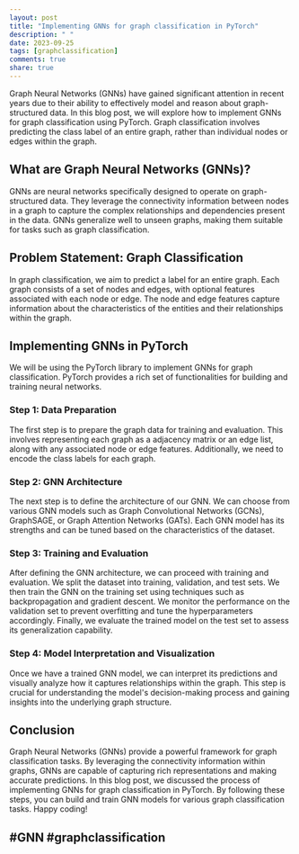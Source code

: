 ```yaml
---
layout: post
title: "Implementing GNNs for graph classification in PyTorch"
description: " "
date: 2023-09-25
tags: [graphclassification]
comments: true
share: true
---
```


Graph Neural Networks (GNNs) have gained significant attention in recent years due to their ability to effectively model and reason about graph-structured data. In this blog post, we will explore how to implement GNNs for graph classification using PyTorch. Graph classification involves predicting the class label of an entire graph, rather than individual nodes or edges within the graph.

## What are Graph Neural Networks (GNNs)?

GNNs are neural networks specifically designed to operate on graph-structured data. They leverage the connectivity information between nodes in a graph to capture the complex relationships and dependencies present in the data. GNNs generalize well to unseen graphs, making them suitable for tasks such as graph classification.

## Problem Statement: Graph Classification

In graph classification, we aim to predict a label for an entire graph. Each graph consists of a set of nodes and edges, with optional features associated with each node or edge. The node and edge features capture information about the characteristics of the entities and their relationships within the graph.

## Implementing GNNs in PyTorch

We will be using the PyTorch library to implement GNNs for graph classification. PyTorch provides a rich set of functionalities for building and training neural networks.

### Step 1: Data Preparation

The first step is to prepare the graph data for training and evaluation. This involves representing each graph as a adjacency matrix or an edge list, along with any associated node or edge features. Additionally, we need to encode the class labels for each graph.

### Step 2: GNN Architecture

The next step is to define the architecture of our GNN. We can choose from various GNN models such as Graph Convolutional Networks (GCNs), GraphSAGE, or Graph Attention Networks (GATs). Each GNN model has its strengths and can be tuned based on the characteristics of the dataset.

### Step 3: Training and Evaluation

After defining the GNN architecture, we can proceed with training and evaluation. We split the dataset into training, validation, and test sets. We then train the GNN on the training set using techniques such as backpropagation and gradient descent. We monitor the performance on the validation set to prevent overfitting and tune the hyperparameters accordingly. Finally, we evaluate the trained model on the test set to assess its generalization capability.

### Step 4: Model Interpretation and Visualization

Once we have a trained GNN model, we can interpret its predictions and visually analyze how it captures relationships within the graph. This step is crucial for understanding the model's decision-making process and gaining insights into the underlying graph structure.

## Conclusion

Graph Neural Networks (GNNs) provide a powerful framework for graph classification tasks. By leveraging the connectivity information within graphs, GNNs are capable of capturing rich representations and making accurate predictions. In this blog post, we discussed the process of implementing GNNs for graph classification in PyTorch. By following these steps, you can build and train GNN models for various graph classification tasks. Happy coding!

## #GNN #graphclassification
